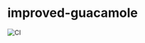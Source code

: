 # improved-guacamole

![CI](https://github.com/rsese/improved-guacamole/workflows/.github/workflows/main.yml/badge.svg)
